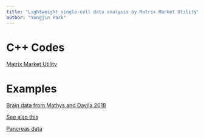 ```yaml
---
title: "Lightweight single-cell data analysis by Matrix Market Utility"
author: "Yongjin Park"
---
```


# C++ Codes

[Matrix Market Utility](https://github.com/ypark/mmutil)

# Examples

[Brain data from Mathys and Davila 2018](example_brain_2018-05-03.html)

[See also this](https://ypark.github.io/snRNAseq_mmutil_pipeline/plot_pca)

[Pancreas data](example_pancreas_2018-08-13.html)

